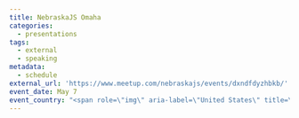 ```yaml
---
title: NebraskaJS Omaha
categories:
  - presentations
tags:
  - external
  - speaking
metadata:
  - schedule
external_url: 'https://www.meetup.com/nebraskajs/events/dxndfdyzhbkb/'
event_date: May 7
event_country: "<span role=\"img\" aria-label=\"United States\" title=\"United States\">\U0001F1FA\U0001F1F8</span>"
---
```


